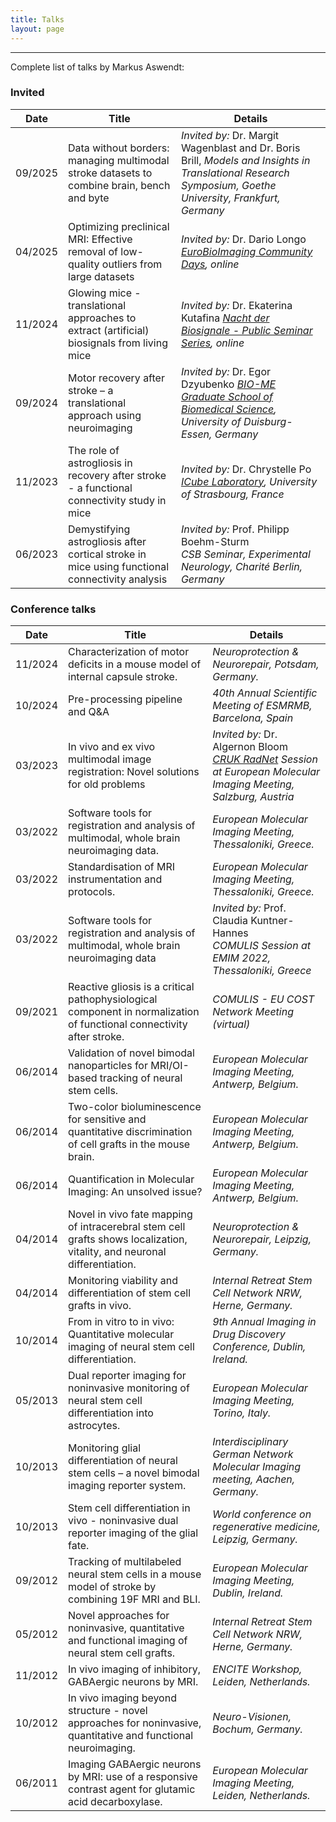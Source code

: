 ```yaml
---
title: Talks
layout: page
---
```


---

Complete list of talks by Markus Aswendt:

### Invited

| Date     | Title | Details |
|----------|-------|---------|
| 09/2025  | Data without borders: managing multimodal stroke datasets to combine brain, bench and byte | *Invited by:* Dr. Margit Wagenblast and Dr. Boris Brill,  *Models and Insights in Translational Research Symposium, Goethe University, Frankfurt, Germany* |
| 04/2025  | Optimizing preclinical MRI: Effective removal of low-quality outliers from large datasets | *Invited by:* Dr. Dario Longo  *[EuroBioImaging Community Days](https://www.eurobioimaging.eu/our-events/image-data-events/image-data-community-days/), online* |
| 11/2024  | Glowing mice - translational approaches to extract (artificial) biosignals from living mice | *Invited by:* Dr. Ekaterina Kutafina  *[Nacht der Biosignale - Public Seminar Series](https://nacht-der-biosignale.de), online* |
| 09/2024  | Motor recovery after stroke – a translational approach using neuroimaging | *Invited by:* Dr. Egor Dzyubenko  *[BIO-ME Graduate School of Biomedical Science](https://www.uni-due.de/biome/), University of Duisburg-Essen, Germany* |
| 11/2023  | The role of astrogliosis in recovery after stroke - a functional connectivity study in mice | *Invited by:* Dr. Chrystelle Po <br> *[ICube Laboratory](https://icube.unistra.fr/en/), University of Strasbourg, France* |
| 06/2023  | Demystifying astrogliosis after cortical stroke in mice using functional connectivity analysis | *Invited by:* Prof. Philipp Boehm-Sturm <br> *CSB Seminar, Experimental Neurology, Charité Berlin, Germany* |

### Conference talks

| Date     | Title | Details |
|----------|-------|---------|
| 11/2024  | Characterization of motor deficits in a mouse model of internal capsule stroke. | *Neuroprotection & Neurorepair, Potsdam, Germany.* |
| 10/2024  | Pre-processing pipeline and Q&A | *40th Annual Scientific Meeting of ESMRMB, Barcelona, Spain* |
| 03/2023  | In vivo and ex vivo multimodal image registration: Novel solutions for old problems | *Invited by:* Dr. Algernon Bloom <br> *[CRUK RadNet](https://www.gla.ac.uk/schools/cancersciences/radnet/) Session at European Molecular Imaging Meeting, Salzburg, Austria* |
| 03/2022  | Software tools for registration and analysis of multimodal, whole brain neuroimaging data. | *European Molecular Imaging Meeting, Thessaloniki, Greece.* |
| 03/2022  | Standardisation of MRI instrumentation and protocols. | *European Molecular Imaging Meeting, Thessaloniki, Greece.* |
| 03/2022  | Software tools for registration and analysis of multimodal, whole brain neuroimaging data | *Invited by:* Prof. Claudia Kuntner-Hannes <br> *COMULIS Session at EMIM 2022, Thessaloniki, Greece* |
| 09/2021  | Reactive gliosis is a critical pathophysiological component in normalization of functional connectivity after stroke. | *COMULIS - EU COST Network Meeting (virtual)* |
| 06/2014  | Validation of novel bimodal nanoparticles for MRI/OI-based tracking of neural stem cells. | *European Molecular Imaging Meeting, Antwerp, Belgium.* |
| 06/2014  | Two-color bioluminescence for sensitive and quantitative discrimination of cell grafts in the mouse brain. | *European Molecular Imaging Meeting, Antwerp, Belgium.* |
| 06/2014  | Quantification in Molecular Imaging: An unsolved issue? | *European Molecular Imaging Meeting, Antwerp, Belgium.* |
| 04/2014  | Novel in vivo fate mapping of intracerebral stem cell grafts shows localization, vitality, and neuronal differentiation. | *Neuroprotection & Neurorepair, Leipzig, Germany.* |
| 04/2014  | Monitoring viability and differentiation of stem cell grafts in vivo. | *Internal Retreat Stem Cell Network NRW, Herne, Germany.* |
| 10/2014  | From in vitro to in vivo: Quantitative molecular imaging of neural stem cell differentiation. | *9th Annual Imaging in Drug Discovery Conference, Dublin, Ireland.* |
| 05/2013  | Dual reporter imaging for noninvasive monitoring of neural stem cell differentiation into astrocytes. | *European Molecular Imaging Meeting, Torino, Italy.* |
| 10/2013  | Monitoring glial differentiation of neural stem cells – a novel bimodal imaging reporter system. | *Interdisciplinary German Network Molecular Imaging meeting, Aachen, Germany.* |
| 10/2013  | Stem cell differentiation in vivo - noninvasive dual reporter imaging of the glial fate. | *World conference on regenerative medicine, Leipzig, Germany.* |
| 09/2012  | Tracking of multilabeled neural stem cells in a mouse model of stroke by combining 19F MRI and BLI. | *European Molecular Imaging Meeting, Dublin, Ireland.* |
| 05/2012  | Novel approaches for noninvasive, quantitative and functional imaging of neural stem cell grafts. | *Internal Retreat Stem Cell Network NRW, Herne, Germany.* |
| 11/2012  | In vivo imaging of inhibitory, GABAergic neurons by MRI. | *ENCITE Workshop, Leiden, Netherlands.* |
| 10/2012  | In vivo imaging beyond structure - novel approaches for noninvasive, quantitative and functional neuroimaging. | *Neuro-Visionen, Bochum, Germany.* |
| 06/2011  | Imaging GABAergic neurons by MRI: use of a responsive contrast agent for glutamic acid decarboxylase. | *European Molecular Imaging Meeting, Leiden, Netherlands.* |
